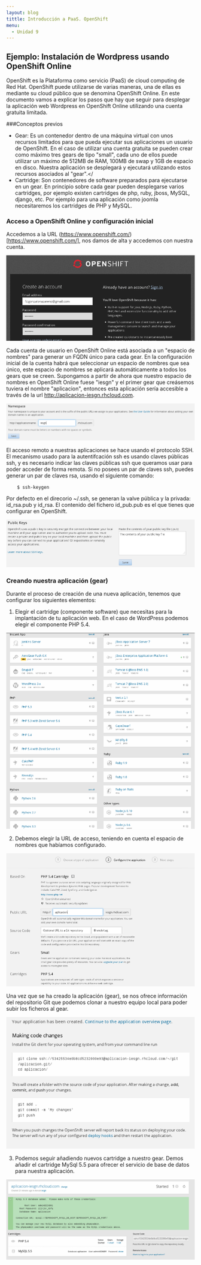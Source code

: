 ```yaml
---
layout: blog
tittle: Introducción a PaaS. OpenShift
menu:
  - Unidad 9
---
```


## Ejemplo: Instalación de Wordpress usando OpenShift Online

OpenShift es la Plataforma como servicio (PaaS) de cloud computing de Red Hat. OpenShift puede utilizarse de varias maneras, una de ellas es mediante su cloud público que se denomina OpenShift Online. En este documento vamos a explicar los pasos que hay que seguir para desplegar la aplicación web Wordpress en OpenShift Online utilizando una cuenta gratuita limitada.

###Conceptos previos

* Gear: Es un contenedor dentro de una máquina virtual con unos recursos limitados para que pueda ejecutar sus aplicaciones un usuario de OpenShift. En el caso de utilizar una cuenta gratuita  se pueden crear como máximo tres gears de tipo "small", cada uno de ellos puede utilizar un máximo de 512MB de RAM, 100MB de swap y 1GB de espacio en disco. Nuestra aplicación se desplegará y ejecutará utilizando estos recursos asociados al "gear".</
* Cartridge: Son contenedores de software preparados para ejecutarse en un gear. En principio sobre cada gear pueden desplegarse varios cartridges, por ejemplo existen cartridges de php, ruby, jboss, MySQL, django, etc. Por ejemplo para una aplicación como joomla necesitaremos los cartridges de PHP y MySQL.

### Acceso a OpenShift Online y configuración inicial

Accedemos a la URL (https://www.openshift.com/)[https://www.openshift.com/], nos damos de alta y accedemos con nuestra cuenta.

![Acceso](img/openshift1.png)

Cada cuenta de usuario en OpenShift Online está asociada a un "espacio de nombres" para generar un FQDN único para cada gear. En la configuración inicial de la cuenta habrá que seleccionar un espacio de nombres que sea único, este espacio de nombres se aplicará automáticamente a todos los gears que se creen. Supongamos a partir de ahora que nuestro espacio de nombres en OpenShift Online fuese "iesgn" y el primer gear que creásemos tuviera el nombre "aplicacion", entonces esta aplicación sería accesible a través de la url http://aplicacion-iesgn.rhcloud.com.

![URL](img/openshift2.png)

El acceso remoto a nuestras aplicaciones se hace usando el protocolo SSH. El mecanismo usado para la autentifcación ssh es usando claves públicas ssh, y es necesario indicar las claves públicas ssh que queramos usar para poder acceder de forma remota. Si no posees un par de claves ssh, puedes generar un par de claves rsa, usando el siguiente comando:

        $ ssh-keygen

Por defecto en el direcorio ~/.ssh, se generan la valve pública y la privada: id_rsa.pub y id_rsa. El contenido del fichero id_pub.pub es el que tienes que configurar en OpenShift.

![ssh](img/openshift3.png)

### Creando nuestra aplicación (gear)

Durante el proceso de creación de una nueva aplicación, tenemos que configurar los siguientes elementos:

1) Elegir el cartridge (componente software) que necesitas para la implantación de tu aplicación web. En el caso de WordPress podemos elegir el componente PHP 5.4.

![cartridge](img/openshift4.png)

2) Debemos elegir la URL de acceso, teniendo en cuenta el espacio de nombres que habíamos configurado.

![url](img/openshift5.png)

Una vez que se ha creado la aplicación (gear), se nos ofrece información del repositorio Git que podemos clonar a nuestro equipo local para poder subir los ficheros al gear. 

![git](img/openshift6.png)

3) Podemos seguir añadiendo nuevos cartridge a nuestro gear. Demos añadir el cartridge MySql 5.5 para ofrecer el servicio de base de datos para nuestra aplicación.

![mysql](img/openshift7.png)
